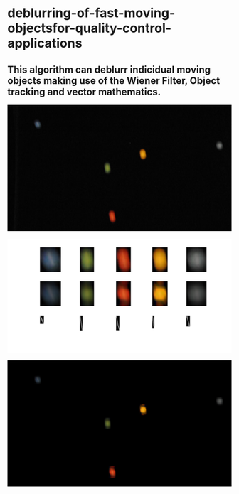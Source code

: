 # deblurring-of-fast-moving-objectsfor-quality-control-applications

## This algorithm can deblurr indicidual moving objects making use of the Wiener Filter, Object tracking and vector mathematics.

![plot](./readme_imgs/s1_orig.png)

![plot](./readme_imgs/s1_debl_nonscale.PNG)

![plot](./readme_imgs/s1_done.png)
